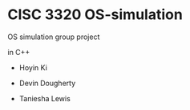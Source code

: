 # CISC 3320 OS-simulation
OS simulation group project 

in C++

  - Hoyin Ki

  - Devin Dougherty

  - Taniesha Lewis
